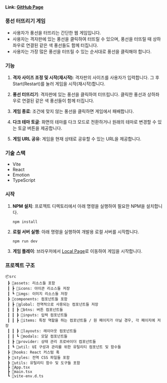 #### Link: [GitHub Page](https://song127.github.io/Balloon_Pop_Game/)

### 풍선 터뜨리기 게임

- 사용자가 풍선을 터뜨리는 간단한 웹 게임입니다.
- 사용자는 격자판에 있는 풍선을 클릭하여 터뜨릴 수 있으며, 풍선을 터뜨릴 때 상하좌우로 연결된 같은 색 풍선들도 함께 터집니다.
- 사용자는 가장 많은 풍선을 터뜨릴 수 있는 순서대로 풍선을 클릭해야 합니다.

### 기능

1. **격자 사이즈 조정 및 시작(재시작)**: 격자판의 사이즈를 사용자가 입력합니다. 그 후 Start(Restart)를 눌러 게임을 시작(재시작)합니다.

2. **풍선 터뜨리기**: 격자판에 있는 풍선을 클릭하여 터뜨립니다. 클릭한 풍선과 상하좌우로 연결된 같은 색 풍선들이 함께 터집니다.

3. **게임 종료**: 조건에 맞지 않는 풍선을 클릭하면 게임에서 패배합니다.

4. **다크 테마 토글**: 화면의 테마를 다크 모드로 전환하거나 원래의 테마로 변경할 수 있는 토글 버튼을 제공합니다.

5. **게임 URL 공유**: 게임을 현재 상태로 공유할 수 있는 URL을 제공합니다.

### 기술 스택

- Vite
- React
- Emotion
- TypeScript

### 시작

1. **NPM 설치**: 프로젝트 디렉토리에서 아래 명령을 실행하여 필요한 NPM을 설치합니다.
   ```
   npm install
   ```

2. **로컬 서버 실행**: 아래 명령을 실행하여 개발용 로컬 서버를 시작합니다.
   ```
   npm run dev
   ```

3. **게임 플레이**: 브라우저에서 [Local Page](http://localhost:5173/)로 이동하여 게임을 시작합니다.

### 프로젝트 구조

```
📦src
 ┣ 📂assets: 리소스들 포함
 ┃ ┣ 📂icons: 아이콘 리소스들 저장
 ┃ ┗ 📂imgs: 이미지 리소스들 저장
 ┣ 📂components: 컴포넌트들 포함
 ┃ ┣ 📂global: 전역적으로 사용되는 컴포넌트들 저장
 ┃ ┃ ┣ 📂btns: 버튼 컴포넌트들
 ┃ ┃ ┣ 📂inputs: 입력 컴포넌트들
 ┃ ┃ ┣ 📂items: 특정 역할을 하는 컴포넌트들 / 원 페이지가 아닐 경우, 각 페이지에 저장
 ┃ ┃ ┣ 📂layouts: 레이아웃 컴포넌트들
 ┃ ┃ ┗ 📂modals: 모달 컴포넌트들
 ┃ ┣ 📂provider: 상태 관리 프로바이더 컴포넌트들
 ┃ ┗ 📂util: UI 구성과 관리를 위한 유틸리티 컴포넌트 및 함수들
 ┣ 📂hooks: React 커스텀 훅
 ┣ 📂styles: 전역 CSS 파일들 포함
 ┣ 📂utils: 유틸리티 함수 및 도구들 포함
 ┣ 📜App.tsx
 ┣ 📜main.tsx
 ┗ 📜vite-env.d.ts
```